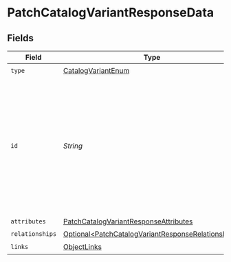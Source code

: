 # PatchCatalogVariantResponseData


## Fields

| Field                                                                                                                                                                                                                  | Type                                                                                                                                                                                                                   | Required                                                                                                                                                                                                               | Description                                                                                                                                                                                                            | Example                                                                                                                                                                                                                |
| ---------------------------------------------------------------------------------------------------------------------------------------------------------------------------------------------------------------------- | ---------------------------------------------------------------------------------------------------------------------------------------------------------------------------------------------------------------------- | ---------------------------------------------------------------------------------------------------------------------------------------------------------------------------------------------------------------------- | ---------------------------------------------------------------------------------------------------------------------------------------------------------------------------------------------------------------------- | ---------------------------------------------------------------------------------------------------------------------------------------------------------------------------------------------------------------------- |
| `type`                                                                                                                                                                                                                 | [CatalogVariantEnum](../../models/components/CatalogVariantEnum.md)                                                                                                                                                    | :heavy_check_mark:                                                                                                                                                                                                     | N/A                                                                                                                                                                                                                    |                                                                                                                                                                                                                        |
| `id`                                                                                                                                                                                                                   | *String*                                                                                                                                                                                                               | :heavy_check_mark:                                                                                                                                                                                                     | The catalog variant ID is a compound ID (string), with format: `{integration}:::{catalog}:::{external_id}`. Currently, the only supported integration type is `$custom`, and the only supported catalog is `$default`. | $custom:::$default:::SAMPLE-DATA-ITEM-1-VARIANT-MEDIUM                                                                                                                                                                 |
| `attributes`                                                                                                                                                                                                           | [PatchCatalogVariantResponseAttributes](../../models/components/PatchCatalogVariantResponseAttributes.md)                                                                                                              | :heavy_check_mark:                                                                                                                                                                                                     | N/A                                                                                                                                                                                                                    |                                                                                                                                                                                                                        |
| `relationships`                                                                                                                                                                                                        | [Optional\<PatchCatalogVariantResponseRelationships>](../../models/components/PatchCatalogVariantResponseRelationships.md)                                                                                             | :heavy_minus_sign:                                                                                                                                                                                                     | N/A                                                                                                                                                                                                                    |                                                                                                                                                                                                                        |
| `links`                                                                                                                                                                                                                | [ObjectLinks](../../models/components/ObjectLinks.md)                                                                                                                                                                  | :heavy_check_mark:                                                                                                                                                                                                     | N/A                                                                                                                                                                                                                    |                                                                                                                                                                                                                        |